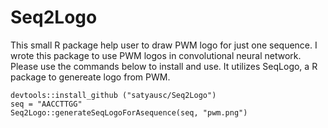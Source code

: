 # Seq2Logo
This small R package help user to draw PWM logo for just one sequence. I wrote this package to use PWM logos in convolutional neural network. Please use the commands below to install and use. It utilizes SeqLogo, a R package to genereate logo from PWM.   

```.{r}
devtools::install_github ("satyausc/Seq2Logo") 
seq = "AACCTTGG"
Seq2Logo::generateSeqLogoForAsequence(seq, "pwm.png")
```

